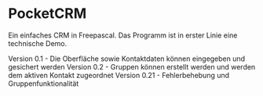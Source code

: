 # PocketCRM
Ein einfaches CRM in Freepascal. Das Programm ist in erster Linie eine technische Demo.

Version 0.1 - Die Oberfläche sowie Kontaktdaten können eingegeben und gesichert werden
Version 0.2 - Gruppen können erstellt werden und werden dem aktiven Kontakt zugeordnet
Version 0.21 - Fehlerbehebung und Gruppenfunktionalität

